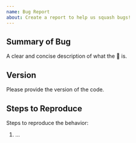 ```yaml
---
name: Bug Report
about: Create a report to help us squash bugs!
---
```


<!-- markdownlint-disable -->

## Summary of Bug

A clear and concise description of what the 🐞 is.

## Version

Please provide the version of the code.

## Steps to Reproduce

Steps to reproduce the behavior:

1. ...
